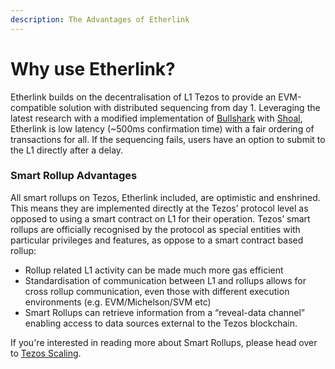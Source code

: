 ```yaml
---
description: The Advantages of Etherlink
---
```


# Why use Etherlink?

Etherlink builds on the decentralisation of L1 Tezos to provide an EVM-compatible solution with distributed sequencing from day 1.  Leveraging the latest research with a modified implementation of [Bullshark](https://arxiv.org/abs/2201.05677) with [Shoal](https://medium.com/aptoslabs/shoal-how-we-reduce-bullshark-latency-on-the-aptos-blockchain-44a600d977a1), Etherlink is low latency (\~500ms confirmation time) with a fair ordering of transactions for all. If the sequencing fails, users have an option to submit to the L1 directly after a delay.&#x20;

### Smart Rollup Advantages

All smart rollups on Tezos, Etherlink included, are optimistic and enshrined.  This means they are implemented directly at the Tezos’ protocol level as opposed to using a smart contract on L1 for their operation. Tezos’ smart rollups are officially recognised by the protocol as special entities with particular privileges and features, as oppose to a smart contract based rollup:

* Rollup related L1 activity can be made much more gas efficient
* Standardisation of communication between L1 and rollups allows for cross rollup communication, even those with different execution environments (e.g. EVM/Michelson/SVM etc)
* Smart Rollups can retrieve information from a “reveal-data channel” enabling access to data sources external to the Tezos blockchain.

If you're interested in reading more about Smart Rollups, please head over to [Tezos Scaling](../resources/tezos-scaling.md).
